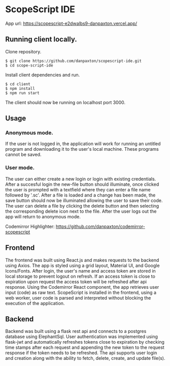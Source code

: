 # ScopeScript IDE
App url: https://scopescript-e2dwalbs9-danpaxton.vercel.app/
## Running client locally.

Clone repository.
```console
$ git clone https://github.com/danpaxton/scopescript-ide.git
$ cd scope-script-ide
```

Install client dependencies and run.
```console
$ cd client
$ npm install
$ npm run start
```
The client should now be running on localhost port 3000.

## Usage
### Anonymous mode.
If the user is not logged in, the application will work for running an untitled program and downloading it to the user's local machine. These programs cannot be saved.

### User mode.
The user can either create a new login or login with existing credentials. After a succesful login the new-file button should illuminate, once clicked the user is prompted with a textfield where they can enter a file name followed by '.sc'. After a file is loaded and a change has been made, the save button should now be illuminated allowing the user to save their code. The user can delete a file by clicking the delete button and then selecting the corresponding delete icon next to the file. After the user logs out the app will return to anonymous mode.

Codemirror Highlighter: https://github.com/danpaxton/codemirror-scopescript

## Frontend
The frontend was built using React.js and makes requests to the backend using Axios. The app is styled using a grid layout, Material UI, and Google Icons/Fonts. After login, the user's name and access token are stored in local storage to prevent logout on refresh. If an access token is close to expiration upon request the access token will be refreshed after api response. Using the Codemirror React component, the app retrieves user input (code) as raw text. ScopeScript is installed in the frontend, using a web worker, user code is parsed and interpreted without blocking the execution of the application.


## Backend
Backend was built using a flask rest api and connects to a postgres database using ElephantSql. User authentication was implemented using flask-jwt and automatically refreshes tokens close to expiration by checking time stamps after each request and appending the new token to the request response if the token needs to be refreshed. The api supports user login and creation along with the ability to fetch, delete, create, and update file(s). 
